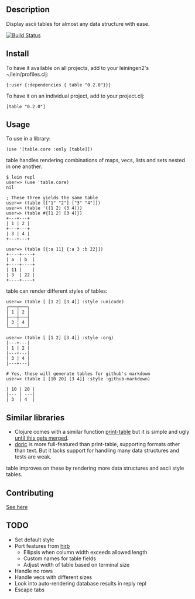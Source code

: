 ## Description

Display ascii tables for almost any data structure with ease.

[![Build Status](https://secure.travis-ci.org/cldwalker/table.png?branch=master)](http://travis-ci.org/cldwalker/table)

## Install

To have it available on all projects, add to your leiningen2's ~/lein/profiles.clj:

    {:user {:dependencies { table "0.2.0"}}}

To have it on an individual project, add to your project.clj:

    [table "0.2.0"]

## Usage

To use in a library:

    (use '[table.core :only [table]])

table handles rendering combinations of maps, vecs, lists and sets nested in one another.

    $ lein repl
    user=> (use 'table.core)
    nil

    ; These three yields the same table
    user=> (table [["1" "2"] ["3" "4"]])
    user=> (table '((1 2) (3 4)))
    user=> (table #{[1 2] [3 4]})
    +---+---+
    | 1 | 2 |
    +---+---+
    | 3 | 4 |
    +---+---+

    user=> (table [{:a 11} {:a 3 :b 22}])
    +----+----+
    | a  | b  |
    +----+----+
    | 11 |    |
    | 3  | 22 |
    +----+----+

table can render different styles of tables:

    user=> (table [ [1 2] [3 4]] :style :unicode)
    ┌───┬───┐
    │ 1 │ 2 │
    ├───┼───┤
    │ 3 ╎ 4 │
    └───┴───┘

    user=> (table [ [1 2] [3 4]] :style :org)
    |---+---|
    | 1 | 2 |
    |---+---|
    | 3 | 4 |
    |---+---|

    # Yes, these will generate tables for github's markdown
    user=> (table [ [10 20] [3 4]] :style :github-markdown)

    | 10 | 20 |
    |--- | ---|
    | 3  | 4  |

## Similar libraries
* Clojure comes with a similar function [print-table](http://clojure.github.com/clojure/clojure.pprint-api.html#clojure.pprint/print-table) but it is simple and ugly [until this gets merged](http://dev.clojure.org/jira/browse/CLJ-1009).
* [doric](https://github.com/joegallo/doric) is more full-featured than print-table, supporting formats other than text. But it lacks support for handling many data structures and tests are weak.

table improves on these by rendering more data structures and ascii style tables.

## Contributing
[See here](http://tagaholic.me/contributing.html)

## TODO
* Set default style
* Port features from [hirb](http://github.com/cldwalker/hirb)
  * Ellipsis when column width exceeds allowed length
  * Custom names for table fields
  * Adjust width of table based on terminal size
* Handle no rows
* Handle vecs with different sizes
* Look into auto-rendering database results in reply repl
* Escape tabs
